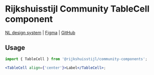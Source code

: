 <!-- @license CC0-1.0 -->

# Rijkshuisstijl Community TableCell component

[NL design system](https://www.nldesignsystem.nl/table/) | [Figma](https://www.figma.com/design/txFX5MGRf4O904dtIFcGTF/NLDS---Rijkshuisstijl---Bibliotheek?node-id=1561-6448&t=texUKkpCqzgFVuch-0) | [GitHub](https://github.com/nl-design-system/rijkshuisstijl-community/issues/465)

## Usage

```jsx
import { TableCell } from '@rijkshuisstijl/community-components';

<TableCell align={'center'}>Label</TableCell>;
```
